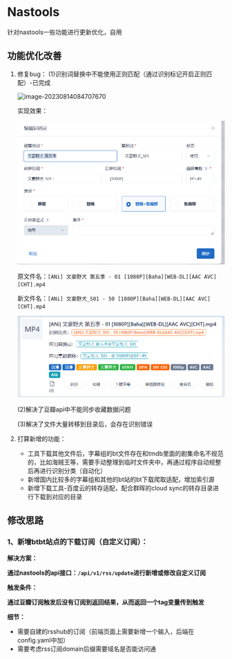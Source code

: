 # Nastools
针对nastools一些功能进行更新优化，自用



## 功能优化改善

1. 修复bug：
   (1)识别词替换中不能使用正则匹配（通过识别标记开启正则匹配）-已完成

   ![image-20230814084707670](https://picgomie.oss-cn-beijing.aliyuncs.com/202308140847072.png)

   实现效果：

   ![image-20230831134913874](https://raw.githubusercontent.com/miraclemie/pifgo/main/202308311349996.png)

   原文件名：`[ANi] 文豪野犬 第五季 - 01 [1080P][Baha][WEB-DL][AAC AVC][CHT].mp4`

   新文件名：`[ANi] 文豪野犬_S01 - 50 [1080P][Baha][WEB-DL][AAC AVC][CHT].mp4`

   ![image-20230831135952958](https://raw.githubusercontent.com/miraclemie/pifgo/main/202308311359056.png)
   
   (2)解决了豆瓣api中不能同步收藏数据问题
   
   (3)解决了文件大量转移到目录后，会存在识别错误


3. 打算新增的功能：

   - 工具下载其他文件后，字幕组的bt文件存在和tmdb里面的剧集命名不规范的，比如海贼王等，需要手动整理到临时文件夹中，再通过程序自动规整后再进行识别分类（自动化）
   - 新增国内比较多的字幕组和其他的bt站的bt下载爬取适配，增加索引源
   - 新增下载工具-百度云的转存适配，配合群晖的cloud sync的转存目录进行下载到对应的目录



## 修改思路

### 1、新增btbt站点的下载订阅（自定义订阅）：

**解决方案：**

**通过nastools的api接口：`/api/v1/rss/update`进行新增或修改自定义订阅**

**触发条件：**

**通过豆瓣订阅触发后没有订阅到返回结果，从而返回一个tag变量传到触发**

**细节：**

- 需要自建的rsshub的订阅（前端页面上需要新增一个输入，后端在config.yaml中加）
- 需要考虑rss订阅domain后缀需要域名是否能访问通

